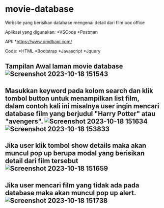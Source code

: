 # movie-database
Website yang berisikan database mengenai detail dari film box office

Aplikasi yang digunakan:
*VSCode
*Postman

API:
*https://www.omdbapi.com/

Code:
*HTML
*Bootstrap
*Javascript
*Jquery

Tampilan Awal laman movie database
![Screenshot 2023-10-18 151543](https://github.com/nephopile/movie-database/assets/99942824/2470f613-7c5b-4326-a191-3de665529c0f)
----------------------------------------------------------------------------------------------------------------------------------------------------------------------------------------------------

Masukkan keyword pada kolom search dan klik tombol button untuk menampilkan list film, dalam contoh kali ini misalnya user ingin mencari database film yang berjudul "Harry Potter" atau "avengers".
![Screenshot 2023-10-18 151634](https://github.com/nephopile/movie-database/assets/99942824/7d8d669d-37f2-4e7a-90c8-d7f07e3c767c)
![Screenshot 2023-10-18 153833](https://github.com/nephopile/movie-database/assets/99942824/373ccfff-c1ab-41ae-9cfb-3fa811c7ba2c)
----------------------------------------------------------------------------------------------------------------------------------------------------------------------------------------------------

Jika user klik tombol show details maka akan muncul pop up berupa modal yang berisikan detail dari film tersebut
![Screenshot 2023-10-18 151659](https://github.com/nephopile/movie-database/assets/99942824/85f3a0da-0d10-4cd6-ab6d-eb3529d5775f)
----------------------------------------------------------------------------------------------------------------------------------------------------------------------------------------------------

Jika user mencari film yang tidak ada pada database maka akan muncul pop up alert.
![Screenshot 2023-10-18 151738](https://github.com/nephopile/movie-database/assets/99942824/c4fd39e1-c956-41d2-be3d-f2c08cc2ea68)
----------------------------------------------------------------------------------------------------------------------------------------------------------------------------------------------------
